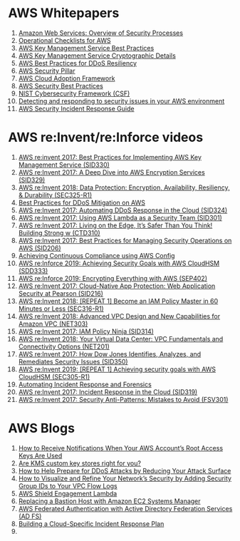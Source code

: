 # AWS Whitepapers
 1. [Amazon Web Services: Overview of Security Processes](https://d0.awsstatic.com/whitepapers/aws-security-whitepaper.pdf)
 2. [Operational Checklists for AWS](https://d1.awsstatic.com/whitepapers/compliance/AWS_Security_at_Scale_Logging_in_AWS_Whitepaper.pdf)
 3. [AWS Key Management Service Best Practices](https://d1.awsstatic.com/whitepapers/aws-kms-best-practices.pdf)
 4. [AWS Key Management Service Cryptographic Details](https://d1.awsstatic.com/whitepapers/KMS-Cryptographic-Details.pdf)
 5. [AWS Best Practices for DDoS Resiliency](https://d1.awsstatic.com/whitepapers/Security/DDoS_White_Paper.pdf)
 6. [AWS Security Pillar](https://d1.awsstatic.com/whitepapers/architecture/AWS-Security-Pillar.pdf)
 7. [AWS Cloud Adoption Framework](https://d0.awsstatic.com/whitepapers/AWS_CAF_Security_Perspective.pdf)
 8. [AWS Security Best Practices](https://d1.awsstatic.com/whitepapers/Security/AWS_Security_Best_Practices.pdf)
 9. [NIST Cybersecurity Framework (CSF)](https://d1.awsstatic.com/whitepapers/compliance/NIST_Cybersecurity_Framework_CSF.pdf)
10. [Detecting and responding to security issues in your AWS environment](https://d1.awsstatic.com/Marketplace/scenarios/security/SEC_11_TSB_Final.pdf)
11. [AWS Security Incident Response Guide](https://d1.awsstatic.com/whitepapers/aws_security_incident_response.pdf)

# AWS re:Invent/re:Inforce videos
 1. [AWS re:invent 2017: Best Practices for Implementing AWS Key Management Service (SID330)](https://www.youtube.com/watch?v=X1eZjXQ55ec)
 2. [AWS re:Invent 2017: A Deep Dive into AWS Encryption Services (SID329)](https://www.youtube.com/watch?v=gTZgxsCTfbk)
 3. [AWS re:Invent 2018: Data Protection: Encryption, Availability, Resiliency, & Durability (SEC325-R1)
](https://www.youtube.com/watch?v=FH6AXreSQWQ)
 4. [Best Practices for DDoS Mitigation on AWS](https://www.youtube.com/watch?v=HnoZS5jj7pk)
 5. [AWS re:Invent 2017: Automating DDoS Response in the Cloud (SID324)](https://www.youtube.com/watch?v=6pQ3j4IcpY8)
 6. [AWS re:Invent 2017: Using AWS Lambda as a Security Team (SID301)](https://www.youtube.com/watch?v=oMlGHP8-yHU)
 7. [AWS re:Invent 2017: Living on the Edge, It’s Safer Than You Think! Building Strong w (CTD310)](https://www.youtube.com/watch?v=U-Xc3k0pmfo)
 8. [AWS re:Invent 2017: Best Practices for Managing Security Operations on AWS (SID206)](https://www.youtube.com/watch?v=gjrcoK8T3To)
 9. [Achieving Continuous Compliance using AWS Config](https://www.youtube.com/watch?v=QbA0859qNI8)
10. [AWS re:Inforce 2019: Achieving Security Goals with AWS CloudHSM (SDD333)](https://www.youtube.com/watch?v=_gezaWmwzYY)
11. [AWS re:Inforce 2019: Encrypting Everything with AWS (SEP402)](https://www.youtube.com/watch?v=oqHLLbOoxDg)
12. [AWS re:Invent 2017: Cloud-Native App Protection: Web Application Security at Pearson (SID216)
](https://www.youtube.com/watch?v=xtAXg7zll3w)
13. [AWS re:Invent 2018: [REPEAT 1] Become an IAM Policy Master in 60 Minutes or Less (SEC316-R1)](https://www.youtube.com/watch?v=YQsK4MtsELU)
14. [AWS re:Invent 2018: Advanced VPC Design and New Capabilities for Amazon VPC (NET303)](https://www.youtube.com/watch?v=fnxXNZdf6ew)
15. [AWS re:Invent 2017: IAM Policy Ninja (SID314)](https://www.youtube.com/watch?v=aISWoPf_XNE)
16. [AWS re:Invent 2018: Your Virtual Data Center: VPC Fundamentals and Connectivity Options (NET201)](https://www.youtube.com/watch?v=jZAvKgqlrjY)
17. [AWS re:Invent 2017: How Dow Jones Identifies, Analyzes, and Remediates Security Issues (SID350)](https://www.youtube.com/watch?v=Z0wl_lIq4Ys)
18. [AWS re:Invent 2019: [REPEAT 1] Achieving security goals with AWS CloudHSM (SEC305-R1)](https://www.youtube.com/watch?v=Vox-PDRHIUs)
19. [Automating Incident Response and Forensics](https://youtu.be/f_EcwmmXkXk)
20. [AWS re:Invent 2017: Incident Response in the Cloud (SID319)](https://www.youtube.com/watch?v=ufmgB9M2WII)
21. [AWS re:Invent 2017: Security Anti-Patterns: Mistakes to Avoid (FSV301)](https://www.youtube.com/watch?v=tzJmE_Jlas0)

# AWS Blogs
 1. [How to Receive Notifications When Your AWS Account’s Root Access Keys Are Used](https://aws.amazon.com/blogs/security/how-to-receive-notifications-when-your-aws-accounts-root-access-keys-are-used/)
 2. [Are KMS custom key stores right for you?](https://aws.amazon.com/blogs/security/are-kms-custom-key-stores-right-for-you/)
 3. [How to Help Prepare for DDoS Attacks by Reducing Your Attack Surface](https://aws.amazon.com/blogs/security/how-to-help-prepare-for-ddos-attacks-by-reducing-your-attack-surface/)
 4. [How to Visualize and Refine Your Network’s Security by Adding Security Group IDs to Your VPC Flow Logs](https://aws.amazon.com/blogs/security/how-to-visualize-and-refine-your-networks-security-by-adding-security-group-ids-to-your-vpc-flow-logs/)
 5. [AWS Shield Engagement Lambda](https://s3.amazonaws.com/aws-shield-lambda/ShieldEngagementLambda.pdf)
 6. [Replacing a Bastion Host with Amazon EC2 Systems Manager](https://aws.amazon.com/blogs/mt/replacing-a-bastion-host-with-amazon-ec2-systems-manager/)
 7. [AWS Federated Authentication with Active Directory Federation Services (AD FS)](https://aws.amazon.com/blogs/security/aws-federated-authentication-with-active-directory-federation-services-ad-fs/)
 8. [Building a Cloud-Specific Incident Response Plan](https://aws.amazon.com/blogs/publicsector/building-a-cloud-specific-incident-response-plan/)
 9. []()
